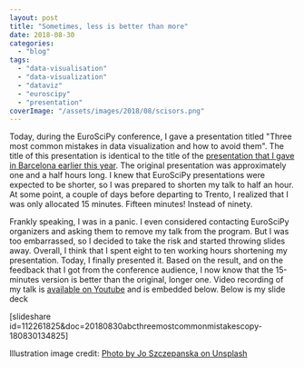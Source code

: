 ```yaml
---
layout: post
title: "Sometimes, less is better than more"
date: 2018-08-30
categories: 
  - "blog"
tags: 
  - "data-visualisation"
  - "data-visualization"
  - "dataviz"
  - "euroscipy"
  - "presentation"
coverImage: "/assets/images/2018/08/scisors.png"
---
```


Today, during the EuroSciPy conference, I gave a presentation titled "Three most common mistakes in data visualization and how to avoid them". The title of this presentation is identical to the title of the [presentation that I gave in Barcelona earlier this year](http://gorelik.net/2018/03/21/three-most-common-mistakes-in-data-visualization-%e2%80%a8and-how-to-avoid-them-now-the-slides/). The original presentation was approximately one and a half hours long. I knew that EuroSciPy presentations were expected to be shorter, so I was prepared to shorten my talk to half an hour. At some point, a couple of days before departing to Trento, I realized that I was only allocated 15 minutes. Fifteen minutes! Instead of ninety.

Frankly speaking, I was in a panic. I even considered contacting EuroSciPy organizers and asking them to remove my talk from the program. But I was too embarrassed, so I decided to take the risk and started throwing slides away. Overall, I think that I spent eight to ten working hours shortening my presentation. Today, I finally presented it. Based on the result, and on the feedback that I got from the conference audience, I now know that the 15-minutes version is better than the original, longer one. Video recording of my talk is [available on Youtube](https://youtu.be/3btpy146nGc?t=1h25m4s) and is embedded below. Below is my slide deck

\[slideshare id=112261825&doc=20180830abcthreemostcommonmistakescopy-180830134825\]

 

 

Illustration image credit: [Photo by Jo Szczepanska on Unsplash](https://unsplash.com/photos/9OKGEVJiTKk)
